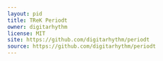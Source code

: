 ```yaml
---
layout: pid
title: TReK Periodt
owner: digitarhythm
license: MIT
site: https://github.com/digitarhythm/periodt
source: https://github.com/digitarhythm/periodt
---
```

